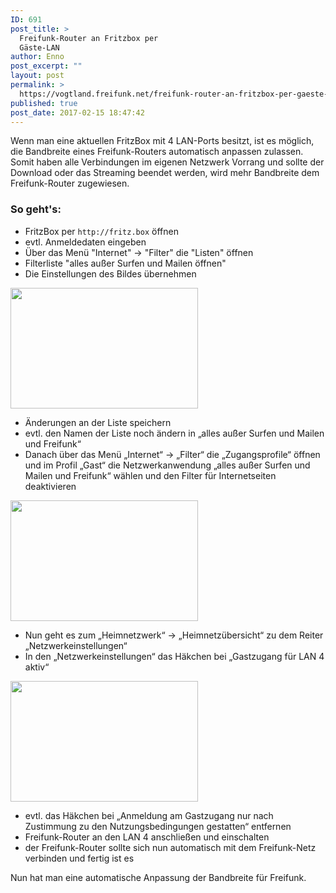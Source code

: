 ```yaml
---
ID: 691
post_title: >
  Freifunk-Router an Fritzbox per
  Gäste-LAN
author: Enno
post_excerpt: ""
layout: post
permalink: >
  https://vogtland.freifunk.net/freifunk-router-an-fritzbox-per-gaeste-lan/
published: true
post_date: 2017-02-15 18:47:42
---
```

Wenn man eine aktuellen FritzBox mit 4 LAN-Ports besitzt, ist es möglich, die Bandbreite eines Freifunk-Routers automatisch anpassen zulassen. Somit haben alle Verbindungen im eigenen Netzwerk Vorrang und sollte der Download oder das Streaming beendet werden, wird mehr Bandbreite dem Freifunk-Router zugewiesen.
<!--more-->

<h3>So geht's:</h3>

<ul>
<li>FritzBox per <code>http://fritz.box</code> öffnen</li>
<li>evtl. Anmeldedaten eingeben</li>
<li>Über das Menü "Internet" -&gt; "Filter" die "Listen" öffnen</li>
<li>Filterliste "alles außer Surfen und Mailen öffnen"</li>
<li>Die Einstellungen des Bildes übernehmen</li>
</ul>

<a href="https://vogtland.freifunk.net/wordpress/wp-content/uploads/2017/09/Fritz-01.png"><img src="https://vogtland.freifunk.net/wordpress/wp-content/uploads/2017/09/Fritz-01-300x193.png" alt="" width="300" height="193" class="aligncenter size-medium wp-image-912" /></a>

<ul>
<li>Änderungen an der Liste speichern</li>
<li>evtl. den Namen der Liste noch ändern in „alles außer Surfen und Mailen und Freifunk“</li>
<li>Danach über das Menü „Internet“ -&gt; „Filter“ die „Zugangsprofile“ öffnen und im Profil „Gast“ die Netzwerkanwendung „alles außer Surfen und Mailen und Freifunk“ wählen und den Filter für Internetseiten deaktivieren</li>
</ul>

<a href="https://vogtland.freifunk.net/wordpress/wp-content/uploads/2017/09/Fritz-02.png"><img src="https://vogtland.freifunk.net/wordpress/wp-content/uploads/2017/09/Fritz-02-300x193.png" alt="" width="300" height="193" class="aligncenter size-medium wp-image-913" /></a>

<ul>
<li>Nun geht es zum „Heimnetzwerk“ -&gt; „Heimnetzübersicht“ zu dem Reiter „Netzwerkeinstellungen“</li>
<li>In den „Netzwerkeinstellungen“ das Häkchen bei „Gastzugang für LAN 4 aktiv“</li>
</ul>

<a href="https://vogtland.freifunk.net/wordpress/wp-content/uploads/2017/09/Fritz-04.png"><img src="https://vogtland.freifunk.net/wordpress/wp-content/uploads/2017/09/Fritz-04-300x193.png" alt="" width="300" height="193" class="aligncenter size-medium wp-image-916" /></a>

<ul>
<li>evtl. das Häkchen bei „Anmeldung am Gastzugang nur nach Zustimmung zu den Nutzungsbedingungen gestatten“ entfernen</li>
<li>Freifunk-Router an den LAN 4 anschließen und einschalten</li>
<li><span class="s2">der Freifunk-Router sollte sich nun automatisch mit dem Freifunk-Netz verbinden und fertig ist es</li>
</ul>

Nun hat man eine automatische Anpassung der Bandbreite für Freifunk.